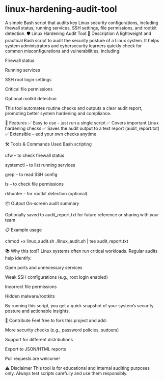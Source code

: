# linux-hardening-audit-tool
A simple Bash script that audits key Linux security configurations, including firewall status, running services, SSH settings, file permissions, and rootkit detection.
🛡️ Linux Hardening Audit Tool
📌 Description
A lightweight and practical Bash script to audit the security posture of a Linux system.
It helps system administrators and cybersecurity learners quickly check for common misconfigurations and vulnerabilities, including:

Firewall status

Running services

SSH root login settings

Critical file permissions

Optional rootkit detection

This tool automates routine checks and outputs a clear audit report, promoting better system hardening and compliance.

🚀 Features
✅ Easy to use – just run a single script
✅ Covers important Linux hardening checks
✅ Saves the audit output to a text report (audit_report.txt)
✅ Extensible – add your own checks anytime

🛠 Tools & Commands Used
Bash scripting

ufw – to check firewall status

systemctl – to list running services

grep – to read SSH config

ls – to check file permissions

rkhunter – for rootkit detection (optional)

📦 Output
On-screen audit summary

Optionally saved to audit_report.txt for future reference or sharing with your team

📋 Example usage

chmod +x linux_audit.sh
./linux_audit.sh | tee audit_report.txt

📚 Why this tool?
Linux systems often run critical workloads. Regular audits help identify:

Open ports and unnecessary services

Weak SSH configurations (e.g., root login enabled)

Incorrect file permissions

Hidden malware/rootkits

By running this script, you get a quick snapshot of your system’s security posture and actionable insights.

🤝 Contribute
Feel free to fork this project and add:

More security checks (e.g., password policies, sudoers)

Support for different distributions

Export to JSON/HTML reports

Pull requests are welcome!

⚠️ Disclaimer
This tool is for educational and internal auditing purposes only.
Always test scripts carefully and use them responsibly.
